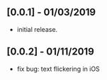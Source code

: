 ## [0.0.1] - 01/03/2019

* initial release.

## [0.0.2] - 01/11/2019

* fix bug: text flickering in iOS
